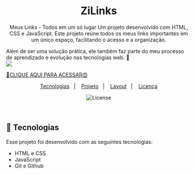 <h1 align="center"> ZiLinks </h1>

<p align="center"> Meus Links - Todos em um só lugar
Um projeto desenvolvido com HTML, CSS e JavaScript. Este projeto reúne todos os meus links importantes em um único espaço, facilitando o acesso e a organização.

Além de ser uma solução prática, ele também faz parte do meu processo de aprendizado e evolução nas tecnologias web. 🚀
 <br/>
<img
          src="./assets/imgreadme.pnj.png" /></a>
</p>

[🔗CLIQUE AQUI PARA ACESSAR😍](https://lailaamorim.github.io/DISCOVER-Zi/)

<p align="center">
  <a href="#-tecnologias">Tecnologias</a>&nbsp;&nbsp;&nbsp;|&nbsp;&nbsp;&nbsp;
  <a href="#-projeto">Projeto</a>&nbsp;&nbsp;&nbsp;|&nbsp;&nbsp;&nbsp;
  <a href="#-layout">Layout</a>&nbsp;&nbsp;&nbsp;|&nbsp;&nbsp;&nbsp;
  <a href="#memo-licença">Licença</a>
</p>

<p align="center">
  <img alt="License" src="https://img.shields.io/static/v1?label=license&message=MIT&color=49AA26&labelColor=000000">
</p>

<br>

## 🚀 Tecnologias

Esse projeto foi desenvolvido com as seguintes tecnologias:

- HTML e CSS
- JavaScript
- Git e Github


